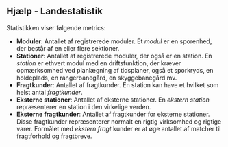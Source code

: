 ﻿## Hjælp - Landestatistik
Statistikken viser følgende metrics:
- **Moduler**: Antallet af registrerede moduler.
Et *modul* er en sporenhed, der består af en eller flere sektioner.
- **Stationer**: Antallet af registrerede moduler, der også er en station.
En *station* er ethvert modul med en driftsfunktion, der kræver opmærksomhed ved planlægning af tidsplaner,
også et sporkryds, en holdeplads, en rangerbanegård, en skyggebanegård mv.
- **Fragtkunder**: Antallet af fragtkunder. En station kan have et hvilket som helst antal *fragtkunder*.
- **Eksterne stationer**: Antallet af eksterne stationer.
En *ekstern station* repræsenterer en station i den virkelige verden.
- **Eksterne fragtkunder**: Antallet af fragtkunder for eksterne stationer.
Disse fragtkunder repræsenterer normalt en rigtig virksomhed og rigtige varer.
Formålet med *ekstern fragt* kunder er at øge antallet af matcher til fragtforhold og fragtbreve.